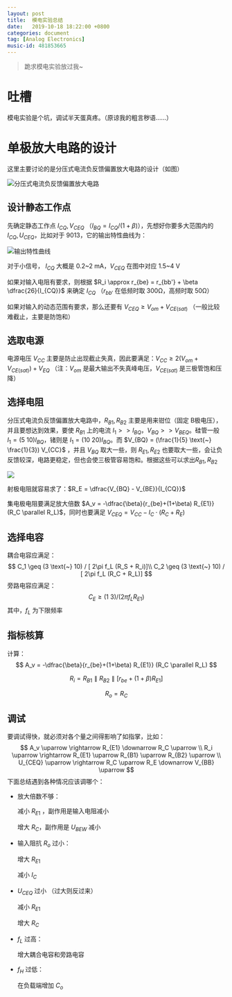 ```yaml
---
layout: post
title:  模电实验总结
date:   2019-10-18 18:22:00 +0800
categories: document
tag: [Analog Electronics]
music-id: 481853665
---
```


> 跪求模电实验放过我~

<!-- more -->

# 吐槽

模电实验是个坑，调试半天蛋真疼。（原谅我的粗言秽语……）



# 单极放大电路的设计

这里主要讨论的是分压式电流负反馈偏置放大电路的设计（如图）

![分压式电流负反馈偏置放大电路](http://image.cntronics.com/kbupload/kb_1358308660.jpg )

## 设计静态工作点

先确定静态工作点 $I_{CQ}, V_{CEQ}$ （$I_{BQ} = I_{CQ}/(1+\beta)$），先想好你要多大范围内的 $I_{CQ}, U_{CEQ}$，比如对于 9013，它的输出特性曲线为：

![输出特性曲线](http://cache.amobbs.com/bbs_upload782111/files_25/ourdev_529061.GIF)

对于小信号， $I_{CQ}$ 大概是 0.2~2 mA，$V_{CEQ}$ 在图中对应 1.5~4 V

如果对输入电阻有要求，则根据 $R_i \approx r_{be} = r_{bb'} + \beta \dfrac{26}{I_{CQ}}$ 来确定 $I_{CQ}$ （$r_{bb'}$ 在低频时取 300Ω，高频时取 50Ω）

如果对输入的动态范围有要求，那么还要有 $V_{CEQ} \geq V_{om} + V_{CE(sat)}$ （一般比较难截止，主要是防饱和）



## 选取电源

电源电压 $V_{CC}$ 主要是防止出现截止失真，因此要满足：$V_{CC} \geq 2(V_{om} + V_{CE(sat)}) + V_{EQ}$ （注：$V_{om}$ 是最大输出不失真峰电压，$V_{CE(sat)}$ 是三极管饱和压降）



## 选择电阻

分压式电流负反馈偏置放大电路中，$R_{B1}, R_{B2}$ 主要是用来钳位（固定 B极电压），并且要想达到效果，要使 $R_{B1}$ 上的电流 $I_1 >> I_{BQ}$，$V_{BQ} >> V_{BEQ}$。硅管一般 $I_1 = (5\text{~}10) I_{BQ}$，锗则是 $I_1 = (10\text{~}20) I_{BQ}$。而 $V_{BQ} = (\frac{1}{5} \text{~} \frac{1}{3}) V_{CC}$ ，并且 $V_{BQ}$ 取大一些，则 $R_{E1}, R_{E2}$ 也要取大一些，会让负反馈较深，电路更稳定，但也会使三极管容易饱和。根据这些可以求出$R_{B1}, R_{B2}$

![](http://image.cntronics.com/kbupload/kb_1358308660.jpg)

射极电阻就容易求了：$R_E = \dfrac{V_{BQ} - V_{BE}}{I_{CQ}}$

集电极电阻要满足放大倍数 $A_v = -\dfrac{\beta}{r_{be}+(1+\beta) R_{E1}} (R_C \parallel R_L)$，同时也要满足 $V_{CEQ}=V_{CC} - I_C \cdot (R_C + R_E)$



## 选择电容

耦合电容应满足：
$$
C_1 \geq (3 \text{~} 10) / [ 2\pi f_L (R_S + R_i)]\\
C_2 \geq (3 \text{~} 10) / [ 2\pi f_L (R_C + R_L)]
$$
旁路电容应满足：
$$
C_E \geq (1 \text{~} 3) / (2\pi f_L R_{E1})
$$
其中，$f_L$ 为下限频率



## 指标核算 

计算：
$$
A_v = -\dfrac{\beta}{r_{be}+(1+\beta) R_{E1}} (R_C \parallel R_L)
$$

$$
R_i = R_{B1} \parallel R_{B2} \parallel [r_{be}+(1+\beta)R_{E1}]
$$

$$
R_o = R_C
$$

## 调试

要调试得快，就必须对各个量之间得影响了如指掌，比如：
$$
A_v \uparrow \rightarrow R_{E1} \downarrow R_C \uparrow \\
R_i \uparrow \rightarrow R_{E1} \uparrow R_{B1} \uparrow R_{B2} \uparrow \\
U_{CEQ} \uparrow \rightarrow R_C \uparrow R_E \downarrow V_{BB} \uparrow
$$
下面总结遇到各种情况应该调哪个：

* 放大倍数不够：

  减小 $R_{E1}$ ，副作用是输入电阻减小

  增大 $R_C$，副作用是 $U_{BEW}$ 减小

* 输入阻抗 $R_o$ 过小：

  增大 $R_{E1}$

  减小 $I_C$

* $U_{CEQ}$ 过小                                                                                                                                                                                                                                                                                                                                                                                                                                                                                                                                                                                                                                                                                                                                                                                                                                                                                                                                                                                                                                                                                                                                                                                                                                                                                                                                                                                                                                                                                                                                                                                                                                                                                                                                                                                                                       （过大则反过来）

  减小 $R_{E1}$ 

  增大 $R_C$

* $f_L$ 过高：

  增大耦合电容和旁路电容

* $f_H$ 过低：

  在负载端增加 $C_o$

  